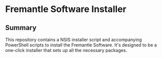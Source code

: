 # Fremantle Software Installer

## Summary

This repository contains a NSIS installer script and accompanying PowerShell scripts to install the Fremantle Software. It's designed to be a one-click installer that sets up all the necessary packages.